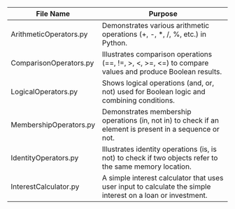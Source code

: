 | File Name             | Purpose                                               |
|-----------------------|-------------------------------------------------------|
| ArithmeticOperators.py | Demonstrates various arithmetic operations (+, -, *, /, %, etc.) in Python.                                 |
| ComparisonOperators.py | Illustrates comparison operations (==, !=, >, <, >=, <=) to compare values and produce Boolean results.        |
| LogicalOperators.py    | Shows logical operations (and, or, not) used for Boolean logic and combining conditions.                     |
| MembershipOperators.py | Demonstrates membership operations (in, not in) to check if an element is present in a sequence or not.      |
| IdentityOperators.py   | Illustrates identity operations (is, is not) to check if two objects refer to the same memory location.      |
| InterestCalculator.py  | A simple interest calculator that uses user input to calculate the simple interest on a loan or investment.   |